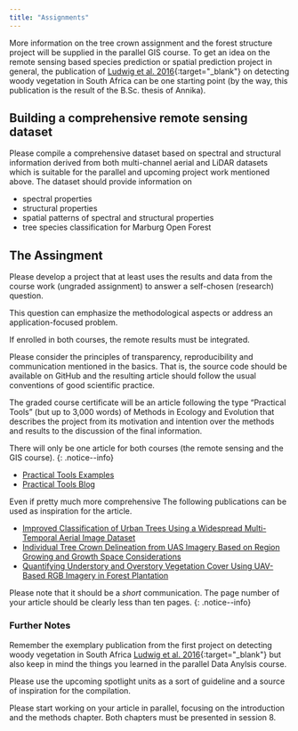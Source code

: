 ```yaml
---
title: "Assignments"
---
```



More information on the tree crown assignment and the forest structure project will be supplied in the parallel GIS course. To get an idea on the remote sensing based species prediction or spatial prediction project in general, the publication of [Ludwig et al. 2016](https://www.sciencedirect.com/science/article/pii/S0303243416300265){:target="_blank"} on detecting woody vegetation in South Africa can be one starting point (by the way, this publication is the result of the B.Sc. thesis of Annika).

## Building a comprehensive remote sensing dataset
Please compile a comprehensive dataset based on spectral and structural information derived from both multi-channel aerial and LiDAR datasets which is suitable for the parallel and upcoming project work mentioned above. The dataset should provide information on
* spectral properties
* structural properties
* spatial patterns of spectral and structural properties
* tree species classification for Marburg Open Forest

## The Assingment

Please develop a project that at least uses the results and data from the course work (ungraded assignment) to answer a self-chosen (research) question. 

This question can emphasize the methodological aspects or address an application-focused problem. 

If enrolled in both courses, the remote results must be integrated.


Please consider the principles of transparency, reproducibility and communication mentioned in the basics. That is, the source code should be available on GitHub and the resulting article should follow the usual conventions of good scientific practice. 

The graded course certificate will be an article following the type “Practical Tools” (but up to 3,000 words) of Methods in Ecology and Evolution that describes the project from its motivation and intention over the methods and results to the discussion of the final information. 

There will only be one article for both courses (the remote sensing and the GIS course).
{: .notice--info}

* [Practical Tools Examples](https://besjournals.onlinelibrary.wiley.com/doi/toc/10.1111/(ISSN)2041-210x.PracticalToolsFieldMethodsMEE32018)
* [Practical Tools Blog](https://methodsblog.com/tag/practical-tools/)

Even if pretty much more comprehensive The following publications can be used as inspiration for the article.
* [Improved Classification of Urban Trees Using a Widespread Multi-Temporal Aerial Image Dataset ](https://doi.org/10.3390/rs12152475)
* [Individual Tree Crown Delineation from UAS Imagery Based on Region Growing and Growth Space Considerations](https://www.mdpi.com/2072-4292/12/15/2363) 
* [Quantifying Understory and Overstory Vegetation Cover Using UAV-Based RGB Imagery in Forest Plantation](https://doi.org/10.3390/rs12020298)


Please note that it should be a *short* communication. The page number of your article should be clearly less than ten pages.
{: .notice--info}

### Further Notes

Remember the exemplary publication from the first project on detecting woody vegetation in South Africa [Ludwig et al. 2016](https://www.sciencedirect.com/science/article/pii/S0303243416300265){:target="_blank"} but also keep in mind the things you learned in the parallel Data Anylsis course.

Please use the upcoming spotlight units as a sort of guideline and a source of inspiration for the compilation.

Please start working on your article in parallel, focusing on the introduction and the methods chapter. Both chapters must be presented in session 8.
